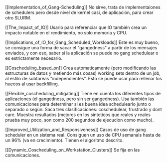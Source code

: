[[Implementation_of_Gang-Scheduling]] No sirve, trata de implementaiones de schedulers pero desde nivel de kernel casi, de aplicación, para crear otro SLURM.


[[The_Impact_of_IO]] Usarlo para referenciar que IO también crea un impacto notable en el rendimiento, no solo memoria y CPU.

[[Implications_of_IO_for_Gang_Scheduled_Workloads]] Este es muy bueno, se consigue una forma de sacar el "gangedness" a partir de los mensajes enviados, y con eso, saber si la aplicación se puede no gang schedulear o es estrictamente necesario.

[[Coscheduling_based_on]] Crea automaticamente (pero modificando las estructuras de datos y metiendo más cosas) working sets dentro de un job, al estilo de subtareas "independientes". Esto se puede usar para rellenar los huecos al usar backfilling.

[[Flexible_coscheduling_mitigating]] Tiene en cuenta los diferentes tipos de aplicaciones (el gangedness, pero sin ser gangedness). Usa también las comunicaciones para determinar si es buena idea schedulearlo junto o separado o según. Saca tres clasificaciones: coschedulear, frustrado y dont care. Muestra resultados (mejores en los sinteticos que reales y reales prueba muy poco, son como 200 segundos de ejecucion como mucho).

[[Improved_Utilization_and_Responsiveness]] Casos de uso de gang scheduler en un sistema real. Consiguen un uso de CPU semanals hasta de un 96% (va en crecimiento). Tienen el algoritmo descrito.

[[Dynamic_Coscheduling_on_Workstation_Clusters]] Se fija en las comunicaciones.


